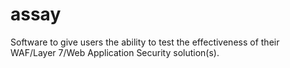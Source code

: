 assay
=====

Software to give users the ability to test the effectiveness of their WAF/Layer 7/Web Application Security solution(s).